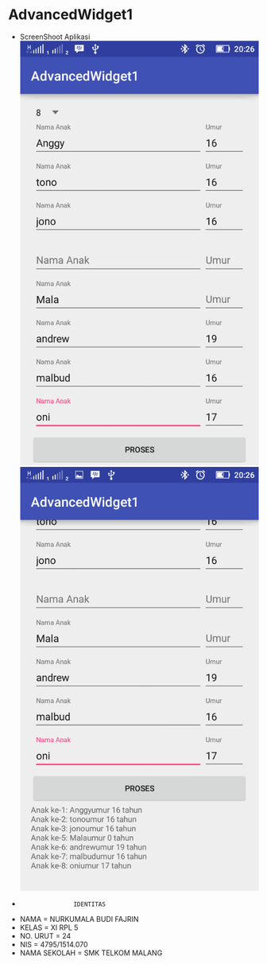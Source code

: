 # AdvancedWidget1
* ScreenShoot Aplikasi
![Screenshot_2016-10-09-20-26-24.png](https://github.com/nurkumalabudif/AdvancedWidget1/blob/master/Screenshot_2016-10-09-20-26-24.png)
![Screenshot_2016-10-09-20-26-27.png](https://github.com/nurkumalabudif/AdvancedWidget1/blob/master/Screenshot_2016-10-09-20-26-27.png)
*                    IDENTITAS
* NAMA         = NURKUMALA BUDI FAJRIN
* KELAS        = XI RPL 5
* NO. URUT     = 24
* NIS          = 4795/1514.070
* NAMA SEKOLAH = SMK TELKOM MALANG

